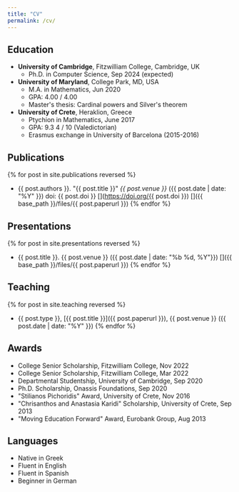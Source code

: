 ```yaml
---
title: "CV"
permalink: /cv/
---
```


Education
---
* **University of Cambridge**, Fitzwilliam College, Cambridge, UK
  * Ph.D. in Computer Science, Sep 2024 (expected)
* **University of Maryland**, College Park, MD, USA
  * M.A. in Mathematics, Jun 2020
  * GPA: 4.00 / 4.00
  * Master's thesis: Cardinal powers and Silver's theorem
* **University of Crete**, Heraklion, Greece
  * Ptychion in Mathematics, June 2017
  * GPA: 9.3 4 / 10 (Valedictorian)
  * Erasmus exchange in University of Barcelona (2015-2016)

Publications
---
{% for post in site.publications reversed %}
* {{ post.authors }}.
  "{{ post.title }}"
  *{{ post.venue }}*
  ({{ post.date | date: "%Y" }})
  doi: {{ post.doi }}
  [<i class="fas fa-fw fa-link" aria-hidden="true"></i>](https://doi.org/{{ post.doi }})
  [<i class="fas fa-fw fa-file-pdf" aria-hidden="true"></i>]({{ base_path }}/files/{{ post.paperurl }})
{% endfor %}

Presentations
---
{% for post in site.presentations reversed %}
* {{ post.title }}. {{ post.venue }} ({{ post.date | date: "%b %d, %Y"}})
[<i class="fas fa-fw fa-file-pdf" aria-hidden="true"></i>]({{ base_path }}/files/{{ post.paperurl }})
{% endfor %}

Teaching
---
{% for post in site.teaching reversed %}
* {{ post.type }}, [{{ post.title }}]({{ post.paperurl }}), {{ post.venue }} ({{ post.date | date: "%Y" }})
{% endfor %}


Awards
---
* College Senior Scholarship, Fitzwilliam College, Nov 2022
* College Senior Scholarship, Fitzwilliam College, Mar 2022
* Departmental Studentship, University of Cambridge, Sep 2020
* Ph.D. Scholarship, Onassis Foundations, Sep 2020
* "Stilianos Pichoridis" Award, University of Crete, Nov 2016
* "Chrisanthos and Anastasia Karidi" Scholarship, University of Crete, Sep 2013
* "Moving Education Forward" Award, Eurobank Group, Aug 2013

Languages
---
* Native in Greek
* Fluent in English
* Fluent in Spanish
* Beginner in German


